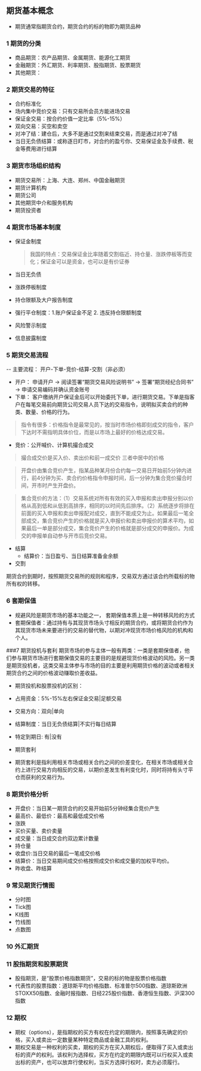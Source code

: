 ## 期货基本概念
- 期货通常指期货合约，期货合约的标的物即为期货品种
### 1 期货的分类
- 商品期货：农产品期货、金属期货、能源化工期货
- 金融期货：外汇期货、利率期货、股指期货、股票期货
- 其他期货：

### 2 期货交易的特征
- 合约标准化
- 场内集中竞价交易：只有交易所会员方能进场交易
- 保证金交易：按合约价值一定比率（5%-15%）
- 双向交易：买空和卖空
- 对冲了结：建仓后，大多不是通过交割来结束交易，而是通过对冲了结
- 当日无负债结算：或称逐日盯市，对合约的盈亏你、交易保证金及手续费、税金等费用进行结算

### 3 期货市场组织结构
- 期货交易所：上海、大连、郑州、中国金融期货
- 期货计算机构
- 期货公司
- 其他期货中介和服务机构
- 期货投资者

### 4 期货市场基本制度
- 保证金制度
  > 我国的特点：交易保证金比率随着交割临近、持仓量、涨跌停板等而变化；保证金可以是资金，也可以是有价证券
  

- 当日无负债
- 涨跌停板制度
- 持仓限额及大户报告制度
- 强行平仓制度：1.账户保证金不足 2. 违反持仓限额制度
- 风险警示制度
- 信息披露制度

### 5 期货交易流程
-- 主要流程： 开户-下单-竞价-结算-交割（非必须）

- 开户：
申请开户 -> 阅读签署“期货交易风险说明书” -> 签署“期货经纪合同书”  ->  申请交易编码并确认资金账号
- 下单：
客户缴纳开户保证金后可以开始委托下单，进行期货交易。下单是指客户在每笔交易前向期货公司交易人员下达的交易指令，说明拟买卖合约的种类、数量、价格的行为。
> 指令有很多：价格指令是最常见的，按当时市场价格即刻成交的指令，客户下达时不需指明具体价位，而是以市场上最好的价格达成交易。



- 竞价：公开喊价、计算机撮合成交
> 撮合成交价是买入价、卖出价和前一成交价 三者中居中的价格

> 开盘价由集合竞价产生，指某品种某月份合约每一交易日开始前5分钟内进行，前4分钟为买、卖合约价格指令申报时间，后一分钟为集合竞价撮合时间，开市时产生开盘价。

> 集合竞价的方法：（1）交易系统对所有有效的买入申报和卖出申报分别以价格从高到低和从低到高排序，相同的以时间先后排序。（2）系统逐步将排在前面的买入申报和卖出申报配对成交，直到不能成交为止。如果最后一笔全部成交，集合竞价产生的价格就是买入申报价和卖出申报价的算术平均，如果最后一单是部分成交，集合竞价产生的价格就是部分成交的申报价。为成交的申报单自动参与开市后竞价交易。

- 结算
	- 结算价：当日盈亏、当日结算准备金余额
- 交割

期货合约到期时，按照期货交易所的规则和程序，交易双方通过该合约所载标的物所有权的转移。

### 6 套期保值

- 规避风险是期货市场的基本功能之一， 套期保值本质上是一种转移风险的方式
- 套期保值者：通过持有与其现货市场头寸相反的期货合约，或将期货合约作为其现货市场未来要进行的交易的替代物，以期对冲现货市场价格风险的机构和个人。

###7 期货投机与套利
期货市场的参与主体一般有两类：一类是套期保值者，他们参与期货市场进行套期保值交易的主要目的是规避现货价格波动的风险。另一类是期货投机者，这类交易主体参与市场的目的主要是利用期货价格的波动或者相关期货合约之间的价格波动赚取价差收益。

- 期货投机和股票投机的区别：
 - 占用资金：5%-15%左右保证金交易|足额交易
 - 交易方向：双向|单向
 - 结算制度：当日无负债结算|不实行每日结算
 - 特定到期日: 有|没有

- 期货套利
 - 期货套利是指利用相关市场或相关合约之间的价差变化，在相关市场或相关合约上进行交易方向相反的交易，以期价差发生有利变化时，同时将持有头寸平仓而获利的交易行为。

### 8 期货价格分析
- 开盘价：当日某一期货合约的交易开始前5分钟经集合竞价产生
- 最高价、最低价：最高和最低成交价格
- 涨跌
- 买价买量、卖价卖量
- 成交量：当日成交合约双边累计数量
- 持仓量
- 收盘价:当日交易的最后一笔成交价格
- 结算价：当日交易期间成交价格按照成交价和成交量的加权平均价。
- 昨收盘、昨结算

### 9 常见期货行情图
- 分时图
- Tick图
- K线图
- 竹线图
- 点数图

### 10 外汇期货

### 11 股指期货和股票期货
- 股指期货，是“股票价格指数期货”，交易的标的物是股票价格指数
- 代表性的股票指数：道琼斯平均价格指数、标准普尔500指数、道琼斯欧洲STOXX50指数、金融时报指数、日经225股价指数、香港恒生指数、沪深300指数

### 12 期权
- 期权（options），是指期权的买方有权在约定的期限内，按照事先确定的价格，买入或卖出一定数量某种特定商品或金融工具的权利。
- 期权交易是一种权利的买卖，期权的买方在买入期权后，便取得了买入或卖出标的资产的权利。该权利为选择权，买方在约定的期限内既可以行权买入或卖出标的资产，也可以放弃行使权利，当买方选择行权时，卖方必须履行。











